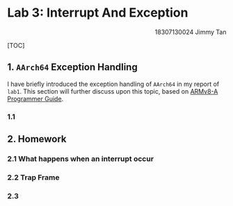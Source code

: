 # Lab 3: Interrupt And Exception

<p align=right>18307130024 Jimmy Tan</p>

[TOC]



## 1. `AArch64` Exception Handling

I have briefly introduced the exception handling of `AArch64` in my report of `lab1`. This section will further discuss upon this topic, based on [ARMv8-A Programmer Guide](https://cs140e.sergio.bz/docs/ARMv8-A-Programmer-Guide.pdf).

### 1.1 

## 2. Homework

### 2.1 What happens when an interrupt occur

### 2.2 Trap Frame

### 2.3 